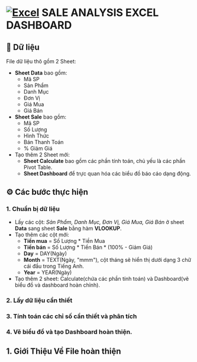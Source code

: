# [![Excel](https://img.shields.io/badge/Excel-217346?style=flat&logo=microsoft-excel&logoColor=white)](https://www.microsoft.com/en-us/microsoft-365/excel) SALE ANALYSIS EXCEL DASHBOARD 


## 📁 Dữ liệu

File dữ liệu thô gồm 2 Sheet:

+ **Sheet Data** bao gồm:
    - Mã SP
    - Sản Phẩm
    - Danh Mục
    - Đơn Vị
    - Giá Mua
    - Giá Bán
+ **Sheet Sale** bao gồm:
    - Mã SP
    - Số Lượng
    - Hình Thức
    - Bán	Thanh Toán
    - % Giảm Giá
+ Tạo thêm 2 Sheet mới:
    - **Sheet Calculate** bao gồm các phần tính toán, chủ yếu là các phần Pivot Table.
    - **Sheet Dashboard** để trực quan hóa các biểu đồ báo cáo dạng động. 


## ⚙️ Các bước thực hiện 

### 1. Chuẩn bị dữ liệu
- Lấy các cột: _Sản Phẩm, Danh Mục, Đơn Vị, Giá Mua, Giá Bán_ ở sheet **Data** sang sheet **Sale** bằng hàm **VLOOKUP**.
- Tạo thêm các cột mới:
  + **Tiền mua** = Số Lượng * Tiền Mua
  + **Tiền bán** = Số Lượng * Tiền Bán * (100% - Giảm Giá)
  + **Day** = DAY(Ngày)
  + **Month** = TEXT(Ngày, "mmm"), cột tháng sẽ hiển thị dưới dạng 3 chữ cái đầu trong Tiếng Anh. 
  + **Year** = YEAR(Ngày)
- Tạo thêm 2 sheet: Calculate(chứa các phần tính toán) và Dashboard(vẽ biểu đồ và dashboard hoàn chỉnh).
### 2. Lấy dữ liệu cần thiết
### 3. Tính toán các chỉ số cần thiết và phân tích 
### 4. Vẽ biểu đồ và tạo Dashboard hoàn thiện.
  
## 1. Giới Thiệu Về File hoàn thiện
